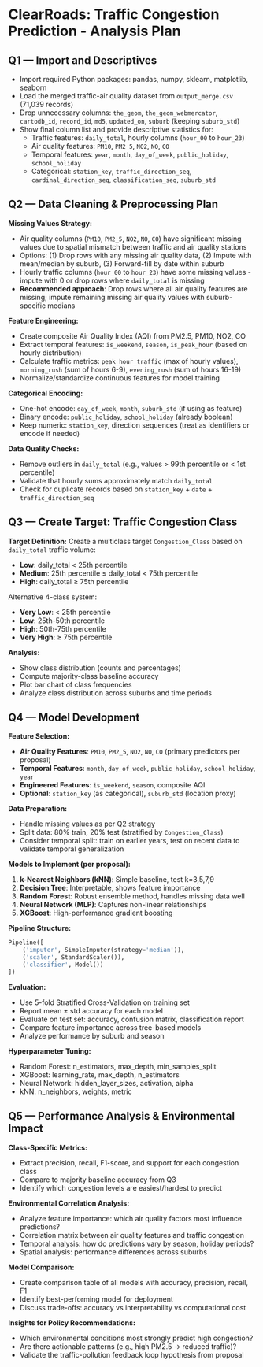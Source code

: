 # ClearRoads: Traffic Congestion Prediction - Analysis Plan

## Q1 — Import and Descriptives 
- Import required Python packages: pandas, numpy, sklearn, matplotlib, seaborn
- Load the merged traffic-air quality dataset from `output_merge.csv` (71,039 records)
- Drop unnecessary columns: `the_geom`, `the_geom_webmercator`, `cartodb_id`, `record_id`, `md5`, `updated_on`, `suburb` (keeping `suburb_std`)
- Show final column list and provide descriptive statistics for:
  - Traffic features: `daily_total`, hourly columns (`hour_00` to `hour_23`)
  - Air quality features: `PM10`, `PM2_5`, `NO2`, `NO`, `CO`
  - Temporal features: `year`, `month`, `day_of_week`, `public_holiday`, `school_holiday`
  - Categorical: `station_key`, `traffic_direction_seq`, `cardinal_direction_seq`, `classification_seq`, `suburb_std`

## Q2 — Data Cleaning & Preprocessing Plan 

**Missing Values Strategy:**
- Air quality columns (`PM10`, `PM2_5`, `NO2`, `NO`, `CO`) have significant missing values due to spatial mismatch between traffic and air quality stations
- Options: (1) Drop rows with any missing air quality data, (2) Impute with mean/median by suburb, (3) Forward-fill by date within suburb
- Hourly traffic columns (`hour_00` to `hour_23`) have some missing values - impute with 0 or drop rows where `daily_total` is missing
- **Recommended approach**: Drop rows where all air quality features are missing; impute remaining missing air quality values with suburb-specific medians

**Feature Engineering:**
- Create composite Air Quality Index (AQI) from PM2.5, PM10, NO2, CO
- Extract temporal features: `is_weekend`, `season`, `is_peak_hour` (based on hourly distribution)
- Calculate traffic metrics: `peak_hour_traffic` (max of hourly values), `morning_rush` (sum of hours 6-9), `evening_rush` (sum of hours 16-19)
- Normalize/standardize continuous features for model training

**Categorical Encoding:**
- One-hot encode: `day_of_week`, `month`, `suburb_std` (if using as feature)
- Binary encode: `public_holiday`, `school_holiday` (already boolean)
- Keep numeric: `station_key`, direction sequences (treat as identifiers or encode if needed)

**Data Quality Checks:**
- Remove outliers in `daily_total` (e.g., values > 99th percentile or < 1st percentile)
- Validate that hourly sums approximately match `daily_total`
- Check for duplicate records based on `station_key` + `date` + `traffic_direction_seq`

## Q3 — Create Target: Traffic Congestion Class

**Target Definition:**
Create a multiclass target `Congestion_Class` based on `daily_total` traffic volume:
- **Low**: daily_total < 25th percentile
- **Medium**: 25th percentile ≤ daily_total < 75th percentile  
- **High**: daily_total ≥ 75th percentile

Alternative 4-class system:
- **Very Low**: < 25th percentile
- **Low**: 25th-50th percentile
- **High**: 50th-75th percentile
- **Very High**: ≥ 75th percentile

**Analysis:**
- Show class distribution (counts and percentages)
- Compute majority-class baseline accuracy
- Plot bar chart of class frequencies
- Analyze class distribution across suburbs and time periods

## Q4 — Model Development

**Feature Selection:**
- **Air Quality Features**: `PM10`, `PM2_5`, `NO2`, `NO`, `CO` (primary predictors per proposal)
- **Temporal Features**: `month`, `day_of_week`, `public_holiday`, `school_holiday`, `year`
- **Engineered Features**: `is_weekend`, `season`, composite AQI
- **Optional**: `station_key` (as categorical), `suburb_std` (location proxy)

**Data Preparation:**
- Handle missing values as per Q2 strategy
- Split data: 80% train, 20% test (stratified by `Congestion_Class`)
- Consider temporal split: train on earlier years, test on recent data to validate temporal generalization

**Models to Implement (per proposal):**
1. **k-Nearest Neighbors (kNN)**: Simple baseline, test k=3,5,7,9
2. **Decision Tree**: Interpretable, shows feature importance
3. **Random Forest**: Robust ensemble method, handles missing data well
4. **Neural Network (MLP)**: Captures non-linear relationships
5. **XGBoost**: High-performance gradient boosting

**Pipeline Structure:**
```python
Pipeline([
    ('imputer', SimpleImputer(strategy='median')),
    ('scaler', StandardScaler()),
    ('classifier', Model())
])
```

**Evaluation:**
- Use 5-fold Stratified Cross-Validation on training set
- Report mean ± std accuracy for each model
- Evaluate on test set: accuracy, confusion matrix, classification report
- Compare feature importance across tree-based models
- Analyze performance by suburb and season

**Hyperparameter Tuning:**
- Random Forest: n_estimators, max_depth, min_samples_split
- XGBoost: learning_rate, max_depth, n_estimators
- Neural Network: hidden_layer_sizes, activation, alpha
- kNN: n_neighbors, weights, metric

## Q5 — Performance Analysis & Environmental Impact

**Class-Specific Metrics:**
- Extract precision, recall, F1-score, and support for each congestion class
- Compare to majority baseline accuracy from Q3
- Identify which congestion levels are easiest/hardest to predict

**Environmental Correlation Analysis:**
- Analyze feature importance: which air quality factors most influence predictions?
- Correlation matrix between air quality features and traffic congestion
- Temporal analysis: how do predictions vary by season, holiday periods?
- Spatial analysis: performance differences across suburbs

**Model Comparison:**
- Create comparison table of all models with accuracy, precision, recall, F1
- Identify best-performing model for deployment
- Discuss trade-offs: accuracy vs interpretability vs computational cost

**Insights for Policy Recommendations:**
- Which environmental conditions most strongly predict high congestion?
- Are there actionable patterns (e.g., high PM2.5 → reduced traffic)?
- Validate the traffic-pollution feedback loop hypothesis from proposal
